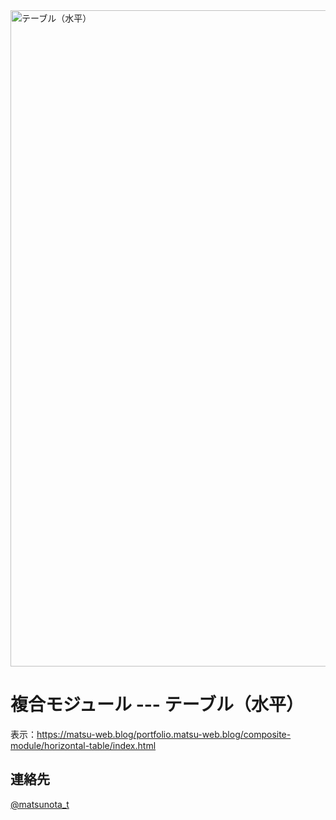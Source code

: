<img width="1050" alt="テーブル（水平）" src="https://github.com/user-attachments/assets/f42f58f8-6ceb-4e32-a424-884be0da17cb">

# 複合モジュール --- テーブル（水平）

表示：https://matsu-web.blog/portfolio.matsu-web.blog/composite-module/horizontal-table/index.html

## 連絡先
[@matsunota_t](https://twitter.com/matsunota_t)